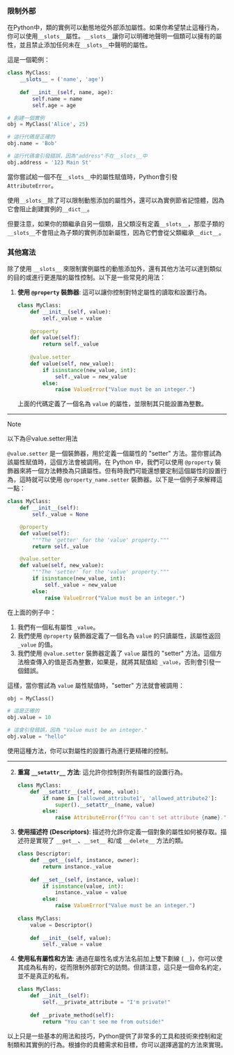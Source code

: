 ### 限制外部
在Python中，類的實例可以動態地從外部添加屬性。如果你希望禁止這種行為，你可以使用`__slots__`屬性。`__slots__`讓你可以明確地聲明一個類可以擁有的屬性，並且禁止添加任何未在`__slots__`中聲明的屬性。

這是一個範例：

```python linenums="1"
class MyClass:
    __slots__ = ('name', 'age')
    
    def __init__(self, name, age):
        self.name = name
        self.age = age

# 創建一個實例
obj = MyClass('Alice', 25)

# 這行代碼是正確的
obj.name = 'Bob'

# 這行代碼會引發錯誤，因為"address"不在__slots__中
obj.address = '123 Main St'
```

當你嘗試給一個不在`__slots__`中的屬性賦值時，Python會引發`AttributeError`。

使用`__slots__`除了可以限制動態添加的屬性外，還可以為實例節省記憶體，因為它會阻止創建實例的`__dict__`。

但要注意，如果你的類繼承自另一個類，且父類沒有定義`__slots__`，那麼子類的`__slots__`不會阻止為子類的實例添加新屬性，因為它們會從父類繼承`__dict__`。

### 其他寫法
除了使用 `__slots__` 來限制實例屬性的動態添加外，還有其他方法可以達到類似的目的或進行更進階的屬性控制。以下是一些常見的用法：

1. **使用 `@property` 裝飾器**: 這可以讓你控制對特定屬性的讀取和設置行為。

   ```python linenums="1"
   class MyClass:
       def __init__(self, value):
           self._value = value
       
       @property
       def value(self):
           return self._value
       
       @value.setter
       def value(self, new_value):
           if isinstance(new_value, int):
               self._value = new_value
           else:
               raise ValueError("Value must be an integer.")
   ```

   上面的代碼定義了一個名為 `value` 的屬性，並限制其只能設置為整數。

---

> [!Note]
> 以下為＠value.setter用法

`@value.setter` 是一個裝飾器，用於定義一個屬性的 "setter" 方法。當你嘗試為該屬性賦值時，這個方法會被調用。在 Python 中，我們可以使用 `@property` 裝飾器來將一個方法轉換為只讀屬性。但有時我們可能還想要定制這個屬性的設置行為，這時就可以使用 `@property_name.setter` 裝飾器。以下是一個例子來解釋這一點：

```python linenums="1"
class MyClass:
    def __init__(self):
        self._value = None

    @property
    def value(self):
        """The 'getter' for the 'value' property."""
        return self._value

    @value.setter
    def value(self, new_value):
        """The 'setter' for the 'value' property."""
        if isinstance(new_value, int):
            self._value = new_value
        else:
            raise ValueError("Value must be an integer.")
```

在上面的例子中：

1. 我們有一個私有屬性 `_value`。
2. 我們使用 `@property` 裝飾器定義了一個名為 `value` 的只讀屬性，該屬性返回 `_value` 的值。
3. 我們使用 `@value.setter` 裝飾器定義了 `value` 屬性的 "setter" 方法。這個方法檢查傳入的值是否為整數，如果是，就將其賦值給 `_value`，否則會引發一個錯誤。

這樣，當你嘗試為 `value` 屬性賦值時，"setter" 方法就會被調用：

```python
obj = MyClass()

# 這是正確的
obj.value = 10

# 這會引發錯誤，因為 "Value must be an integer."
obj.value = "hello"
```

使用這種方法，你可以對屬性的設置行為進行更精確的控制。

---

2. **重寫 `__setattr__` 方法**: 這允許你控制對所有屬性的設置行為。

   ```python linenums="1"
   class MyClass:
       def __setattr__(self, name, value):
           if name in ['allowed_attribute1', 'allowed_attribute2']:
               super().__setattr__(name, value)
           else:
               raise AttributeError(f"You can't set attribute {name}.")
   ```

3. **使用描述符 (Descriptors)**: 描述符允許你定義一個對象的屬性如何被存取。描述符是實現了 `__get__`、`__set__` 和/或 `__delete__` 方法的類。

   ```python linenums="1"
   class Descriptor:
       def __get__(self, instance, owner):
           return instance._value
       
       def __set__(self, instance, value):
           if isinstance(value, int):
               instance._value = value
           else:
               raise ValueError("Value must be an integer.")
       
   class MyClass:
       value = Descriptor()
       
       def __init__(self, value):
           self._value = value
   ```

4. **使用私有屬性和方法**: 通過在屬性名或方法名前加上雙下劃線 (`__`)，你可以使其成為私有的，從而限制外部對它的訪問。但請注意，這只是一個命名約定，並不是真正的私有。

   ```python linenums="1"
   class MyClass:
       def __init__(self):
           self.__private_attribute = "I'm private!"
       
       def __private_method(self):
           return "You can't see me from outside!"
   ```

以上只是一些基本的用法和技巧，Python提供了非常多的工具和技術來控制和定制類和其實例的行為。根據你的具體需求和目標，你可以選擇適當的方法來實現。